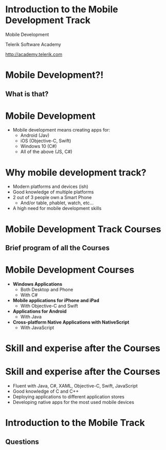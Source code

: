 <!-- section start -->

<!-- attr: {id: 'title', class: 'slide-title', hasScriptWrapper: true} -->
#   Introduction to the Mobile Development Track

<div class="signature">
    <p class="signature-course">Mobile Development</p>
    <p class="signature-initiative">Telerik Software Academy</p>
    <a href="http://academy.telerik.com" class="signature-link">http://academy.telerik.com</a>
</div>

<!-- section start -->

<!-- attr: {class: 'slide-section'} -->
#   Mobile Development?!
##  What is that?

#   Mobile Development

*   Mobile development means creating apps for:
    *   Android (Jav)
    *   iOS (Objective-C, Swift)
    *   Windows 10 (C#)
    *   All of the above (JS, C#)

#   Why mobile development track?

*   Modern platforms and devices (ish)
*   Good knowledge of multiple platforms
*   2 out of 3 people own a Smart Phone
    *   And/or table, phablet, watch, etc...
*   A high need for mobile development skills

<!-- section start -->

<!-- attr: {class: 'slide-section'} -->
#   Mobile Development Track Courses
##  Brief program of all the Courses

#   Mobile Development Courses

*   **Windows Applications**
    *   Both Desktop and Phone
    *   With C#
*   **Mobile applications for iPhone and iPad**
    *   With Objective-C and Swift
*   **Applications for Android**
    *   With Java
*   **Cross-platform Native Applications with NativeScript**
    *   With JavaScript

<!-- section start -->

<!-- attr: {class: 'slide-section'} -->
#   Skill and experise after the Courses

#   Skill and experise after the Courses

*   Fluent with Java, C#, XAML, Objective-C, Swift, JavaScript
*   Good knowledge of C and C++
*   Deploying applications to different application stores
*   Developing native apps for the most used mobile devices

<!-- attr: {id: 'questions', class:'slide-questions'} -->
#   Introduction to the Mobile Track
##  Questions
